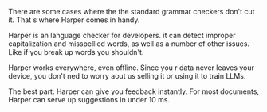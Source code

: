 There are some cases where the the standard grammar checkers 
don't cut it. That s where Harper comes in handy.

Harper is an language checker for developers. it can detect
improper capitalization and misspellled words, as well as a number of other issues.
Like if you break up words you shouldn't.

Harper works everywhere, even offline. Since you r data
never leaves your device, you don't ned to worry aout us 
selling it or using it to train LLMs.

The best part: Harper can give you feedback instantly.
For most documents, Harper can serve  up suggestions in
under 10 ms.
